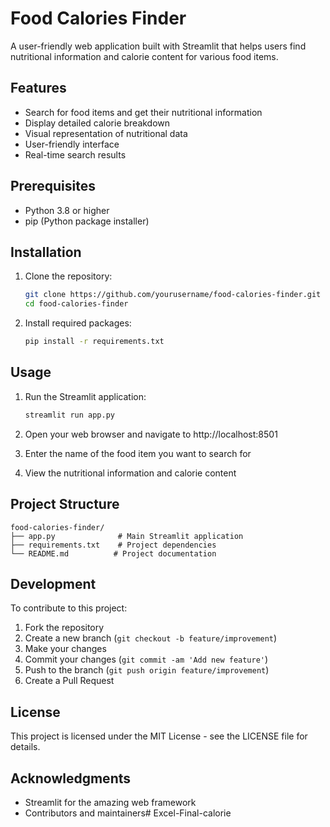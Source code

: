 # Food Calories Finder

A user-friendly web application built with Streamlit that helps users find nutritional information and calorie content for various food items.

## Features

- Search for food items and get their nutritional information
- Display detailed calorie breakdown
- Visual representation of nutritional data
- User-friendly interface
- Real-time search results

## Prerequisites

- Python 3.8 or higher
- pip (Python package installer)

## Installation

1. Clone the repository:
   ```bash
   git clone https://github.com/yourusername/food-calories-finder.git
   cd food-calories-finder
   ```

2. Install required packages:
   ```bash
   pip install -r requirements.txt
   ```

## Usage

1. Run the Streamlit application:
   ```bash
   streamlit run app.py
   ```

2. Open your web browser and navigate to http://localhost:8501
3. Enter the name of the food item you want to search for
4. View the nutritional information and calorie content

## Project Structure

```
food-calories-finder/
├── app.py              # Main Streamlit application
├── requirements.txt    # Project dependencies
└── README.md          # Project documentation
```

## Development

To contribute to this project:

1. Fork the repository
2. Create a new branch (`git checkout -b feature/improvement`)
3. Make your changes
4. Commit your changes (`git commit -am 'Add new feature'`)
5. Push to the branch (`git push origin feature/improvement`)
6. Create a Pull Request

## License

This project is licensed under the MIT License - see the LICENSE file for details.

## Acknowledgments

- Streamlit for the amazing web framework
- Contributors and maintainers#   E x c e l - F i n a l - c a l o r i e  
 